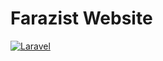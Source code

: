 # Farazist Website

[![Laravel](https://github.com/Farazist/farazist-website/actions/workflows/laravel.yml/badge.svg)](https://github.com/Farazist/farazist-website/actions/workflows/laravel.yml)
